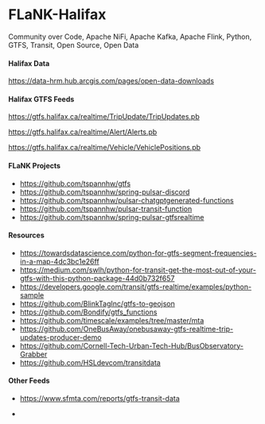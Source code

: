 # FLaNK-Halifax
Community over Code, Apache NiFi, Apache Kafka, Apache Flink, Python, GTFS, Transit, Open Source, Open Data




#### Halifax Data

https://data-hrm.hub.arcgis.com/pages/open-data-downloads


#### Halifax GTFS Feeds

https://gtfs.halifax.ca/realtime/TripUpdate/TripUpdates.pb

https://gtfs.halifax.ca/realtime/Alert/Alerts.pb

https://gtfs.halifax.ca/realtime/Vehicle/VehiclePositions.pb



#### FLaNK Projects

* https://github.com/tspannhw/gtfs
* https://github.com/tspannhw/spring-pulsar-discord
* https://github.com/tspannhw/pulsar-chatgptgenerated-functions
* https://github.com/tspannhw/pulsar-transit-function
* https://github.com/tspannhw/spring-pulsar-gtfsrealtime
  

#### Resources

* https://towardsdatascience.com/python-for-gtfs-segment-frequencies-in-a-map-4dc3bc1e26ff
* https://medium.com/swlh/python-for-transit-get-the-most-out-of-your-gtfs-with-this-python-package-44d0b732f657
* https://developers.google.com/transit/gtfs-realtime/examples/python-sample
* https://github.com/BlinkTagInc/gtfs-to-geojson
* https://github.com/Bondify/gtfs_functions
* https://github.com/timescale/examples/tree/master/mta
* https://github.com/OneBusAway/onebusaway-gtfs-realtime-trip-updates-producer-demo
* https://github.com/Cornell-Tech-Urban-Tech-Hub/BusObservatory-Grabber
* https://github.com/HSLdevcom/transitdata


#### Other Feeds

* https://www.sfmta.com/reports/gtfs-transit-data

* 
